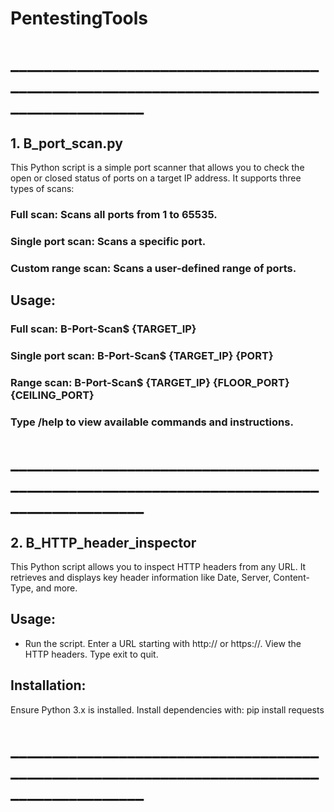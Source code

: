 # PentestingTools
# __________________________________________________________________________________________
## 1. B_port_scan.py
This Python script is a simple port scanner that allows you to check the open or closed status of ports on a target IP address. It supports three types of scans:

### Full scan: Scans all ports from 1 to 65535.
### Single port scan: Scans a specific port.
### Custom range scan: Scans a user-defined range of ports.
## Usage:
### Full scan: B-Port-Scan$ {TARGET_IP}
### Single port scan: B-Port-Scan$ {TARGET_IP} {PORT}
### Range scan: B-Port-Scan$ {TARGET_IP} {FLOOR_PORT} {CEILING_PORT}
### Type /help to view available commands and instructions.

# __________________________________________________________________________________________
## 2. B_HTTP_header_inspector
This Python script allows you to inspect HTTP headers from any URL. It retrieves and displays key header information like Date, Server, Content-Type, and more.

## Usage:
* Run the script.
Enter a URL starting with http:// or https://.
View the HTTP headers.
Type exit to quit.
## Installation:
Ensure Python 3.x is installed.
Install dependencies with:
pip install requests
# __________________________________________________________________________________________
